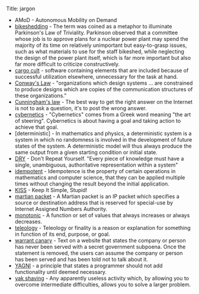 Title: jargon

- AMoD - Autonomous Mobility on Demand
- [bikeshedding](https://en.wikipedia.org/wiki/Law_of_triviality) - The term was coined as a metaphor to illuminate Parkinson's Law of Triviality. Parkinson observed that a committee whose job is to approve plans for a nuclear power plant may spend the majority of its time on relatively unimportant but easy-to-grasp issues, such as what materials to use for the staff bikeshed, while neglecting the design of the power plant itself, which is far more important but also far more difficult to criticize constructively.
- [cargo cult](https://en.wikipedia.org/wiki/Cargo_cult) - software containing elements that are included because of successful utilization elsewhere, unnecessary for the task at hand.
- [Conway's Law](https://en.wikipedia.org/wiki/Conway%27s_law) - "organizations which design systems ... are constrained to produce designs which are copies of the communication structures of these organizations."
- [Cunningham's law](https://en.wikipedia.org/wiki/Ward_Cunningham) - The best way to get the right answer on the Internet is not to ask a question, it's to post the wrong answer.
- [cybernetics](http://www.pangaro.com/definition-cybernetics.html) - "Cybernetics" comes from a Greek word meaning "the art of steering". Cybernetics is about having a goal and taking action to achieve that goal.
- [deterministic] - In mathematics and physics, a deterministic system is a system in which no randomness is involved in the development of future states of the system. A deterministic model will thus always produce the same output from a given starting condition or initial state.
- [DRY](https://en.wikipedia.org/wiki/Don%27t_repeat_yourself) - Don't Repeat Yourself. "Every piece of knowledge must have a single, unambiguous, authoritative representation within a system"
- [idempotent](https://en.wikipedia.org/wiki/Idempotence) - Idempotence is the property of certain operations in mathematics and computer science, that they can be applied multiple times without changing the result beyond the initial application.
- [KISS](https://en.wikipedia.org/wiki/KISS_principle) - Keep It Simple, Stupid!
- [martian packet](https://en.wikipedia.org/wiki/Martian_packet) - A Martian packet is an IP packet which specifies a source or destination address that is reserved for special-use by Internet Assigned Numbers Authority.
- [monotonic](https://en.wikipedia.org/wiki/Monotonic_function) - A function or set of values that always increases or always decreases.
- [teleology](https://en.wikipedia.org/wiki/Teleology) - Teleology or finality is a reason or explanation for something in function of its end, purpose, or goal.
- [warrant canary](https://en.wikipedia.org/wiki/Warrant_canary) - Text on a website that states the company or person has never been served with a secret government subpoena. Once the statement is removed, the users can assume the company or person has been served and has been told not to talk about it.
- [YAGNI](https://en.wikipedia.org/wiki/You_aren%27t_gonna_need_it) - a principle that states a programmer should not add functionality until deemed necessary.
- [yak shaving](https://en.wiktionary.org/wiki/yak_shaving) - Any apparently useless activity which, by allowing you to overcome intermediate difficulties, allows you to solve a larger problem.
